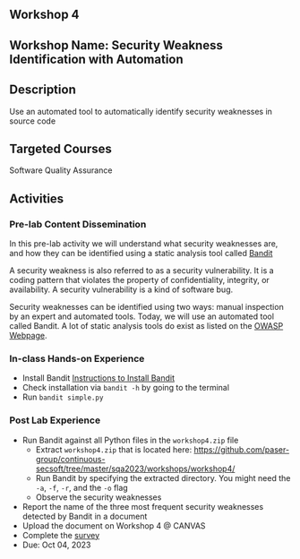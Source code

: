 ## Workshop 4

## Workshop Name: Security Weakness Identification with Automation 

## Description 

Use an automated tool to automatically identify security weaknesses in source code 

## Targeted Courses 

Software Quality Assurance 

## Activities 

### Pre-lab Content Dissemination 

In this pre-lab activity we will understand what security weaknesses are, and how they can be identified using a 
static analysis tool called [Bandit](https://bandit.readthedocs.io/en/latest/) 

A security weakness is also referred to as a security vulnerability. It is a coding pattern that violates the property 
of confidentiality, integrity, or availability. A security vulnerability is a kind of software bug. 

Security weaknesses can be identified using two ways: manual inspection by an expert and automated tools. Today, we will use an automated tool called Bandit. A lot of static analysis tools do exist as listed on the [OWASP Webpage](https://owasp.org/www-community/Source_Code_Analysis_Tools). 

### In-class Hands-on Experience 

- Install Bandit [Instructions to Install Bandit](https://bandit.readthedocs.io/en/latest/start.html#installation)
- Check installation via `bandit -h` by going to the terminal 
- Run `bandit simple.py` 

### Post Lab Experience 
- Run Bandit against all Python files in the `workshop4.zip` file 
  - Extract `workshop4.zip` that is located here: https://github.com/paser-group/continuous-secsoft/tree/master/sqa2023/workshops/workshop4/
  - Run Bandit by specifying the extracted directory. You might need the `-a`, `-f`, `-r`, and the `-o` flag 
  - Observe the security weaknesses 
- Report the name of the three most frequent security weaknesses detected by Bandit in a document 
- Upload the document on Workshop 4 @ CANVAS  
- Complete the [survey](https://auburn.qualtrics.com/jfe/form/SV_3C2YB8CeV2IWlN4)
- Due: Oct 04, 2023 
